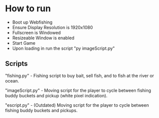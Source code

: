 # How to run
- Boot up Webfishing
- Ensure Display Resolution is 1920x1080
- Fullscreen is Windowed
- Resizeable Window is enabled
- Start Game
- Upon loading in run the script "py imageScript.py"


## Scripts
"fishing.py" - Fishing script to buy bait, sell fish, and to fish at the river or ocean.

"imageScript.py" - Moving script for the player to cycle between fishing buddy buckets and pickup (white pixel indication).

"escript.py" - (Outdated) Moving script for the player to cycle between fishing buddy buckets and pickups.
